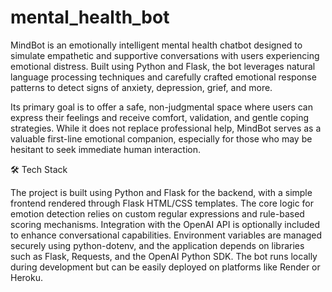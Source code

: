 # mental_health_bot

MindBot is an emotionally intelligent mental health chatbot designed to simulate empathetic and supportive conversations with users experiencing emotional distress. Built using Python and Flask, the bot leverages natural language processing techniques and carefully crafted emotional response patterns to detect signs of anxiety, depression, grief, and more.

Its primary goal is to offer a safe, non-judgmental space where users can express their feelings and receive comfort, validation, and gentle coping strategies. While it does not replace professional help, MindBot serves as a valuable first-line emotional companion, especially for those who may be hesitant to seek immediate human interaction.

🛠 Tech Stack

The project is built using Python and Flask for the backend, with a simple frontend rendered through Flask HTML/CSS templates. The core logic for emotion detection relies on custom regular expressions and rule-based scoring mechanisms. Integration with the OpenAI API is optionally included to enhance conversational capabilities. Environment variables are managed securely using python-dotenv, and the application depends on libraries such as Flask, Requests, and the OpenAI Python SDK. The bot runs locally during development but can be easily deployed on platforms like Render or Heroku.

